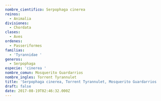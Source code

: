 ```yaml
---
nombre_cientifico: Serpophaga cinerea
reinos:
  - Animalia
divisiones:
  - Chordata
clases:
  - Aves
ordenes:
  - Passeriformes
familias:
  - 'Tyrannidae '
generos:
  - Serpophaga
especie: 'cinerea '
nombre_comun: Mosquerito Guardarrios
nombre_ingles: Torrent Tyrannulet
title: 'Serpophaga cinerea, Torrent Tyrannulet, Mosquerito Guardarrios'
draft: false
date: 2017-08-19T02:46:32.000Z
---
```


